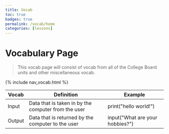 ```yaml
---
title: Vocab
toc: true
badges: true
permalink: /vocab/home
categories: [lessons]
---
```


# Vocabulary Page
>This vocab page will consist of vocab from all of the College Board units and other miscellaneous vocab.

{% include nav_vocab.html %}

| Vocab | Definition | Example |
|--|--|--|
| Input | Data that is taken in by the computer from the user | print("hello world!") |
| Output | Data that is returned by the computer to the user | input("What are your hobbies?") |